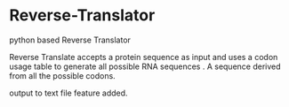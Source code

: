 # Reverse-Translator
python based Reverse Translator

Reverse Translate accepts a protein sequence as input and uses a codon usage table to generate all possible RNA sequences . A  sequence derived from all the possible codons.

output to text file feature added.
